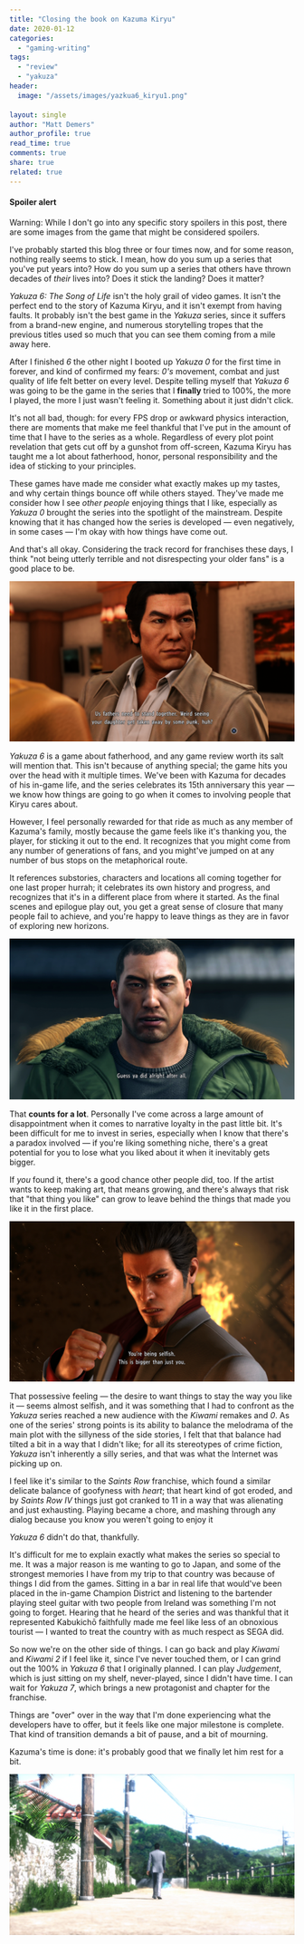 ```yaml
---
title: "Closing the book on Kazuma Kiryu"
date: 2020-01-12
categories: 
  - "gaming-writing"
tags: 
  - "review"
  - "yakuza"
header:
  image: "/assets/images/yazkua6_kiryu1.png"

layout: single
author: "Matt Demers"
author_profile: true
read_time: true
comments: true
share: true
related: true
---
```


#### Spoiler alert

Warning: While I don't go into any specific story spoilers in this post, there are some images from the game that might be considered spoilers.

I've probably started this blog three or four times now, and for some reason, nothing really seems to stick. I mean, how do you sum up a series that you've put years into? How do you sum up a series that others have thrown decades of _their_ lives into? Does it stick the landing? Does it matter?

_Yakuza 6: The Song of Life_ isn't the holy grail of video games. It isn't the perfect end to the story of Kazuma Kiryu, and it isn't exempt from having faults. It probably isn't the best game in the _Yakuza_ series, since it suffers from a brand-new engine, and numerous storytelling tropes that the previous titles used so much that you can see them coming from a mile away here.

After I finished _6_ the other night I booted up _Yakuza_ _0_ for the first time in forever, and kind of confirmed my fears: _0's_ movement, combat and just quality of life felt better on every level. Despite telling myself that _Yakuza 6_ was going to be the game in the series that I **finally** tried to 100%, the more I played, the more I just wasn't feeling it. Something about it just didn't click.

It's not all bad, though: for every FPS drop or awkward physics interaction, there are moments that make me feel thankful that I've put in the amount of time that I have to the series as a whole. Regardless of every plot point revelation that gets cut off by a gunshot from off-screen, Kazuma Kiryu has taught me a lot about fatherhood, honor, personal responsibility and the idea of sticking to your principles.

These games have made me consider what exactly makes up my tastes, and why certain things bounce off while others stayed. They've made me consider how I see _other people_ enjoying things that I like, especially as _Yakuza 0_ brought the series into the spotlight of the mainstream. Despite knowing that it has changed how the series is developed — even negatively, in some cases — I'm okay with how things have come out.

And that's all okay. Considering the track record for franchises these days, I think "not being utterly terrible and not disrespecting your older fans" is a good place to be.

![](/assets/images/2020010918545696-1024x576.png)

_Yakuza 6_ is a game about fatherhood, and any game review worth its salt will mention that. This isn't because of anything special; the game hits you over the head with it multiple times. We've been with Kazuma for decades of his in-game life, and the series celebrates its 15th anniversary this year — we know how things are going to go when it comes to involving people that Kiryu cares about.

However, I feel personally rewarded for that ride as much as any member of Kazuma's family, mostly because the game feels like it's thanking you, the player, for sticking it out to the end. It recognizes that you might come from any number of generations of fans, and you might've jumped on at any number of bus stops on the metaphorical route.

It references substories, characters and locations all coming together for one last proper hurrah; it celebrates its own history and progress, and recognizes that it's in a different place from where it started. As the final scenes and epilogue play out, you get a great sense of closure that many people fail to achieve, and you're happy to leave things as they are in favor of exploring new horizons.

![](/assets/images/2020011002115177-1024x576.png)

That **counts for a lot**. Personally I've come across a large amount of disappointment when it comes to narrative loyalty in the past little bit. It's been difficult for me to invest in series, especially when I know that there's a paradox involved — if you're liking something niche, there's a great potential for you to lose what you liked about it when it inevitably gets bigger.

If _you_ found it, there's a good chance other people did, too. If the artist wants to keep making art, that means growing, and there's always that risk that "that thing you like" can grow to leave behind the things that made you like it in the first place.

![](/assets/images/2020010918201781-1024x576.png)

That possessive feeling — the desire to want things to stay the way you like it — seems almost selfish, and it was something that I had to confront as the _Yakuza_ series reached a new audience with the _Kiwami_ remakes and _0_. As one of the series' strong points is its ability to balance the melodrama of the main plot with the sillyness of the side stories, I felt that that balance had tilted a bit in a way that I didn't like; for all its stereotypes of crime fiction, _Yakuza_ isn't inherently a silly series, and that was what the Internet was picking up on.

I feel like it's similar to the _Saints Row_ franchise, which found a similar delicate balance of goofyness with _heart_; that heart kind of got eroded, and by _Saints Row IV_ things just got cranked to 11 in a way that was alienating and just exhausting. Playing became a chore, and mashing through any dialog because you know you weren't going to enjoy it

_Yakuza 6_ didn't do that, thankfully.

It's difficult for me to explain exactly what makes the series so special to me. It was a major reason is me wanting to go to Japan, and some of the strongest memories I have from my trip to that country was because of things I did from the games. Sitting in a bar in real life that would've been placed in the in-game Champion District and listening to the bartender playing steel guitar with two people from Ireland was something I'm not going to forget. Hearing that he heard of the series and was thankful that it represented Kabukichō faithfully made me feel like less of an obnoxious tourist — I wanted to treat the country with as much respect as SEGA did.

So now we're on the other side of things. I can go back and play _Kiwami_ and _Kiwami 2_ if I feel like it, since I've never touched them, or I can grind out the 100% in _Yakuza 6_ that I originally planned. I can play _Judgement_, which is just sitting on my shelf, never-played, since I didn't have time. I can wait for _Yakuza 7_, which brings a new protagonist and chapter for the franchise.

Things are "over" over in the way that I'm done experiencing what the developers have to offer, but it feels like one major milestone is complete. That kind of transition demands a bit of pause, and a bit of mourning.

Kazuma's time is done: it's probably good that we finally let him rest for a bit.

![](/assets/images/2020011002223730-1024x576.png)
